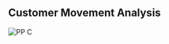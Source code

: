 Customer Movement Analysis
------------------------
![PP C](https://user-images.githubusercontent.com/77845862/122633295-0d682180-d102-11eb-9c23-0235d2beb985.jpg)
